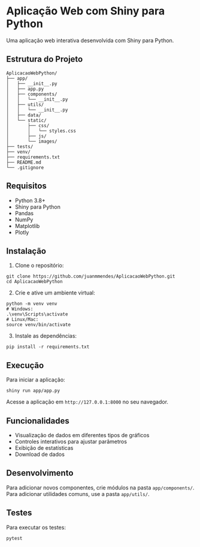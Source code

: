 # Aplicação Web com Shiny para Python

Uma aplicação web interativa desenvolvida com Shiny para Python.

## Estrutura do Projeto

```
AplicacaoWebPython/
├── app/
│   ├── __init__.py
│   ├── app.py
│   ├── components/
│   │   └── __init__.py
│   ├── utils/
│   │   └── __init__.py
│   ├── data/
│   └── static/
│       ├── css/
│       │   └── styles.css
│       ├── js/
│       └── images/
├── tests/
├── venv/
├── requirements.txt
├── README.md
└── .gitignore
```

## Requisitos

- Python 3.8+
- Shiny para Python
- Pandas
- NumPy
- Matplotlib
- Plotly

## Instalação

1. Clone o repositório:
```
git clone https://github.com/juanmmendes/AplicacaoWebPython.git
cd AplicacaoWebPython
```

2. Crie e ative um ambiente virtual:
```
python -m venv venv
# Windows:
.\venv\Scripts\activate
# Linux/Mac:
source venv/bin/activate
```

3. Instale as dependências:
```
pip install -r requirements.txt
```

## Execução

Para iniciar a aplicação:

```
shiny run app/app.py
```

Acesse a aplicação em `http://127.0.0.1:8000` no seu navegador.

## Funcionalidades

- Visualização de dados em diferentes tipos de gráficos
- Controles interativos para ajustar parâmetros
- Exibição de estatísticas
- Download de dados

## Desenvolvimento

Para adicionar novos componentes, crie módulos na pasta `app/components/`.
Para adicionar utilidades comuns, use a pasta `app/utils/`.

## Testes

Para executar os testes:

```
pytest
```